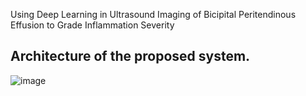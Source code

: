 Using Deep Learning in Ultrasound Imaging of Bicipital Peritendinous Effusion to Grade Inflammation Severity

## Architecture of the proposed system.
![image](https://user-images.githubusercontent.com/39873770/194924794-88f3d50e-bbf6-4946-b717-e2c03990c98e.png)

